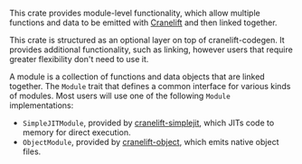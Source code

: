 This crate provides module-level functionality, which allow multiple
functions and data to be emitted with
[Cranelift](https://crates.io/crates/cranelift) and then linked together.

This crate is structured as an optional layer on top of cranelift-codegen.
It provides additional functionality, such as linking, however users that
require greater flexibility don't need to use it.

A module is a collection of functions and data objects that are linked
together. The `Module` trait that defines a common interface for various kinds
of modules. Most users will use one of the following `Module` implementations:

 - `SimpleJITModule`, provided by [cranelift-simplejit], which JITs
   code to memory for direct execution.
 - `ObjectModule`, provided by [cranelift-object], which emits native
   object files.

[cranelift-simplejit]: https://crates.io/crates/cranelift-simplejit
[cranelift-object]: https://crates.io/crates/cranelift-object
